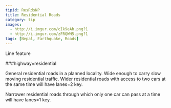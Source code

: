 ```yaml
---
tipid: ResRdsNP
title: Residential Roads
category: tip
images:
  - http://i.imgur.com/cIk9eAh.png?1
  - http://i.imgur.com/zFRQWH5.png?1
tags: [Nepal, Earthquake, Roads]
---
```

Line feature

###highway=residential

General residential roads in a planned locality. Wide enough to carry slow moving residential traffic. Wider residential roads with access to two cars at the same time will have lanes=2 key. 

Narrower residential roads through which only one car can pass at a time will have lanes=1 key.
